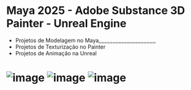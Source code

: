 # Maya 2025 - Adobe Substance 3D Painter - Unreal Engine
- Projetos de Modelagem no Maya,,,,,,,,,,,,,,,,,,,,,,,,,,,,,,,,,,,,,
- Projetos de Texturização no Painter
- Projetos de Animação na Unreal
# ![image](https://github.com/user-attachments/assets/2716539c-f9c2-4126-947f-4f8a5e54ea52) ![image](https://github.com/user-attachments/assets/a9e4061a-f0ae-4102-ae00-56802dc1a8d1) ![image](https://github.com/user-attachments/assets/4ad9bd4a-0298-42fc-8d42-65afacee5c9e)
